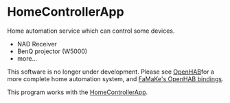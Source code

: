 # HomeControllerApp
Home automation service which can control some devices.

 * NAD Receiver
 * BenQ projector (W5000)
 * more...
 
This software is no longer under development. Please see [OpenHAB](http://www.openhab.com/)for a more complete home automation system,
and [FaMaKe's OpenHAB bindings](https://github.com/famake3/openhab2-addons).

This program works with the [HomeControllerApp](https://github.com/famake/HomeControllerApp).
